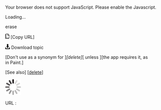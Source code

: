Your browser does not support JavaScript. Please enable the Javascript.

Loading...

erase

![Copy URL](et-al_files/Copy.png) [Copy URL]

![Download](et-al_files/Download.png)
Download topic

[Don't use as a synonym for ]*[delete]*[ unless ][the app requires it, as in Paint.]

[See also] [[delete](https://worldready.cloudapp.net/Styleguide/Read?id=2700&topicid=33613)]

![In progress](et-al_files/activity-large.gif)

URL :


